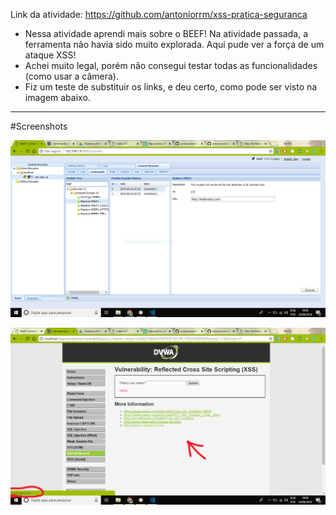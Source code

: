 Link da atividade: https://github.com/antoniorrm/xss-pratica-seguranca

- Nessa atividade aprendi mais sobre o BEEF! Na atividade passada, a ferramenta não havia sido muito explorada. Aqui pude ver a força de um ataque XSS! 
- Achei muito legal, porém não consegui testar todas as funcionalidades (como usar a câmera).
- Fiz um teste de substituir os links, e deu certo, como pode ser visto na imagem abaixo.

---------------------
#Screenshots

![Print 1](Capturar.PNG)

![Print 1](Capturar2.PNG)
